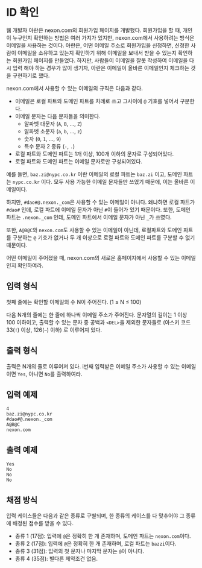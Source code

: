# ID 확인

웹 개발자 아란은 nexon.com의 회원가입 페이지를 개발했다. 회원가입을 할 때, 개인이 누구인지 확인하는 방법은 여러 가지가 있지만, nexon.com에서 사용하려는 방식은 이메일을 사용하는 것이다. 아란은, 어떤 이메일 주소로 회원가입을 신청하면, 신청한 사람이 이메일을 소유하고 있는지 확인하기 위해 이메일을 보내서 받을 수 있는지 확인하는 회원가입 페이지를 만들었다. 하지만, 사람들이 이메일을 잘못 작성하여 이메일을 다시 입력 해야 하는 경우가 많이 생기자, 아란은 이메일이 올바른 이메일인지 체크하는 것을 구현하기로 했다.

nexon.com에서 사용할 수 있는 이메일의 규칙은 다음과 같다.

- 이메일은 로컬 파트와 도메인 파트를 차례로 쓰고 그사이에 `@` 기호를 넣어서 구분한다.
- 이메일 문자는 다음 문자들을 의미한다.
  - 알파벳 대문자 (`A`, `B`, ..., `Z`)
  - 알파벳 소문자 (`a`, `b`, ..., `z`)
  - 숫자 (`0`, `1`, ..., `9`)
  - 특수 문자 2 종류 (`-`, `.`)
- 로컬 파트와 도메인 파트는 1개 이상, 100개 이하의 문자로 구성되어있다.
- 로컬 파트와 도메인 파트는 이메일 문자로만 구성되어있다.

예를 들면, `baz.zi@nypc.co.kr` 이란 이메일의 로컬 파트는 `baz.zi` 이고, 도메인 파트는 `nypc.co.kr` 이다. 모두 사용 가능한 이메일 문자들만 쓰였기 때문에, 이는 올바른 이메일이다.

하지만, `#dao#@.nexon._com`은 사용할 수 있는 이메일이 아니다. 왜냐하면 로컬 파트가 `#dao#` 인데, 로컬 파트에 이메일 문자가 아닌 `#`이 들어가 있기 때문이다. 또한, 도메인 파트는 `.nexon._com` 인데, 도메인 파트에서 이메일 문자가 아닌 `_`가 쓰였다.

또한, `A@B@C`와 `nexon.com`도 사용할 수 있는 이메일이 아닌데, 로컬파트와 도메인 파트를 구분하는 `@` 기호가 없거나 두 개 이상으로 로컬 파트와 도메인 파트를 구분할 수 없기 때문이다.

어떤 이메일이 주어졌을 때, nexon.com의 새로운 홈페이지에서 사용할 수 있는 이메일인지 확인하여라.

## 입력 형식

첫째 줄에는 확인할 이메일의 수 N이 주어진다. (1 ≤ N ≤ 100)

다음 N개의 줄에는 한 줄에 하나씩 이메일 주소가 주어진다. 문자열의 길이는 1 이상 100 이하이고, 출력할 수 있는 문자 중 공백과 `<DEL>`을 제외한 문자들로 (아스키 코드 33(`!`) 이상, 126(`~`) 이하) 로 이루어져 있다.

## 출력 형식

출력은 N개의 줄로 이루어져 있다. i번째 입력받은 이메일 주소가 사용할 수 있는 이메일이면 `Yes`, 아니면 `No`를 출력하여라.

## 입력 예제

```
4
baz.zi@nypc.co.kr
#dao#@.nexon._com
A@B@C
nexon.com
```

## 출력 예제

```
Yes
No
No
No
```

## 채점 방식

입력 케이스들은 다음과 같은 종류로 구별되며, 한 종류의 케이스를 다 맞추어야 그 종류에 배정된 점수를 받을 수 있다.

- 종류 1 (17점): 입력에 `@`은 정확히 한 개 존재하며, 도메인 파트는 `nexon.com`이다.
- 종류 2 (17점): 입력에 `@`은 정확히 한 개 존재하며, 로컬 파트는 `bazzi`이다.
- 종류 3 (31점): 입력의 첫 문자나 마지막 문자는 `@`이 아니다.
- 종류 4 (35점): 별다른 제약조건 없음.